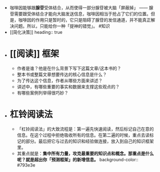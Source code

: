 - 咖啡因能够跟**腺苷**受体结合，从而使得一部分腺苷被大脑「屏蔽掉」 —— 腺苷需要跟受体结合才能向大脑发送信息，咖啡因相当于抢占了它们的位置。但是，咖啡因的作用只是暂时的，它只是阻碍了腺苷的发信通道，并不能真正解决问题。所以，只能给你一种「提神的错觉」。 #知识
- [[简化决策]]
  heading:: true
- # [[阅读]] 框架
	- 作者是谁？他是在什么背景下写下这篇文章/这本书的？
	- 整本书或整篇文章想要传达的核心信息是什么？
	- 为了传达这个信息，作者从哪些方面来讲述？
	- 讲述中，有哪些重要的事实和数据来支撑这些观点的？
	- 有哪些案例列举得很巧妙？
- # 杠铃阅读法
	- 「杠铃阅读法」的大致流程是：第一遍先快速阅读，然后标记自己在意的信息。在这个过程中拒绝吸收所有的信息。在第二遍的时候，重点去读标记的部分。最后把它与过去的知识和经验做连接，放入到自己的知识框架里。
	- 其重点就是：**集中所有力量，攻克最重要的知识点和概念。那重点是什么呢？就是超出你「预测框架」的新增信息。**
	  background-color:: #793e3e